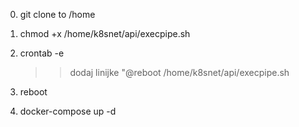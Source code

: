 0. git clone to /home

1. chmod +x /home/k8snet/api/execpipe.sh

2. crontab -e
	>> dodaj linijke "@reboot /home/k8snet/api/execpipe.sh
	
3. reboot 

4. docker-compose up -d